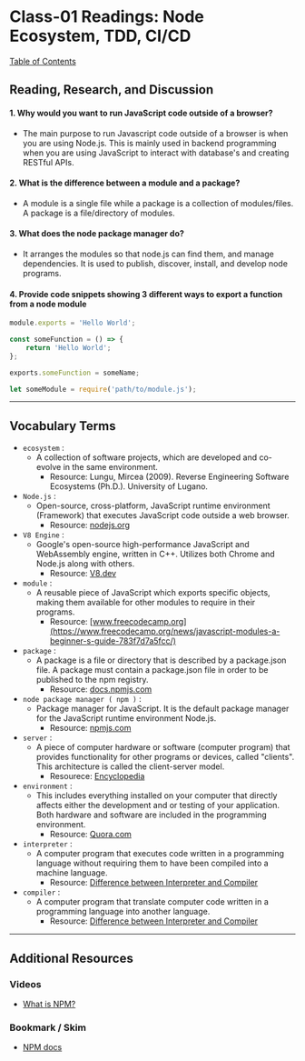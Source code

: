 # Class-01 Readings: Node Ecosystem, TDD, CI/CD  

[Table of Contents](README.md)  

## Reading, Research, and Discussion

#### 1. Why would you want to run JavaScript code outside of a browser?  
- The main purpose to run Javascript code outside of a browser is when you are using Node.js. This is mainly used in backend programming when you are using JavaScript to interact with database's and creating RESTful APIs.  
#### 2. What is the difference between a module and a package?  
- A module is a single file while a package is a collection of modules/files. A package is a file/directory of modules.  
#### 3. What does the node package manager do?  
- It arranges the modules so that node.js can find them, and manage dependencies. It is used to publish, discover, install, and develop node programs.  
#### 4. Provide code snippets showing 3 different ways to export a function from a node module
  
```js
module.exports = 'Hello World';
```
  
```js
const someFunction = () => {
    return 'Hello World';
};

exports.someFunction = someName;
```
  
```js
let someModule = require('path/to/module.js');
```


---

## Vocabulary Terms  

- `ecosystem` :  
    - A collection of software projects, which are developed and co-evolve in the same environment.  
        - Resource: Lungu, Mircea (2009). Reverse Engineering Software Ecosystems (Ph.D.). University of Lugano.
- `Node.js` :  
    - Open-source, cross-platform, JavaScript runtime environment (Framework) that executes JavaScript code outside a web browser.  
        - Resource: [nodejs.org](https://nodejs.org/en/about/)  
- `V8 Engine` :  
    - Google's open-source high-performance JavaScript and WebAssembly engine, written in C++. Utilizes both Chrome and Node.js along with others. 
        - Resource: [V8.dev](https://v8.dev/)   
- `module` :  
    - A reusable piece of JavaScript which exports specific objects, making them available for other modules to require in their programs.  
        - Resource: [www.freecodecamp.org](https://www.freecodecamp.org/news/javascript-modules-a-beginner-s-guide-783f7d7a5fcc/)    
- `package` :  
    - A package is a file or directory that is described by a package.json file. A package must contain a package.json file in order to be published to the npm registry.    
        - Resource: [docs.npmjs.com](https://docs.npmjs.com/about-packages-and-modules)  
- `node package manager ( npm )` :  
    - Package manager for JavaScript. It is the default package manager for the JavaScript runtime environment Node.js.  
        - Resource: [npmjs.com](https://www.npmjs.com/)  
- `server` :  
    - A piece of computer hardware or software (computer program) that provides functionality for other programs or devices, called "clients". This architecture is called the client-server model.  
        - Resourece: [Encyclopedia](https://en.wikipedia.org/wiki/Server_(computing)#cite_note-1)    
- `environment` :  
    - This includes everything installed on your computer that directly affects either the development and or testing of your application. Both hardware and software are included in the programming environment.   
        - Resource: [Quora.com](https://www.quora.com/What-is-the-programming-environment)    
- `interpreter` :  
    - A computer program that executes code written in a programming language without requiring them to have been compiled into a machine language.    
        - Resource: [Difference between Interpreter and Compiler](https://www.programiz.com/article/difference-compiler-interpreter)  
- `compiler` :  
    - A computer program that translate computer code written in a programming language into another language.    
        - Resource: [Difference between Interpreter and Compiler](https://www.programiz.com/article/difference-compiler-interpreter)  
---

## Additional Resources  

### Videos  
- [What is NPM?](https://docs.npmjs.com/about-npm/index.html)  

### Bookmark / Skim  
- [NPM docs](https://docs.npmjs.com/)  